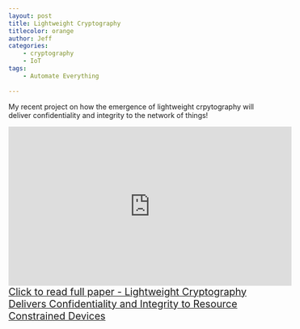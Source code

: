 ```yaml
---
layout: post
title: Lightweight Cryptography
titlecolor: orange
author: Jeff
categories:
    - cryptography
    - IoT
tags:
    - Automate Everything
    
---
```


My recent project on how the emergence of lightweight crpytography will deliver confidentiality and integrity to the network of things!

<!--more-->

<div class="drac-text-center">
  <iframe width="560" height="315" src="https://www.youtube.com/embed/Kp1ogr5iEYY" title="YouTube video player" frameborder="0" allow="accelerometer; autoplay; clipboard-write; encrypted-media; gyroscope; picture-in-picture" allowfullscreen></iframe>
</div>
<div class="drac-text-center">
     <a style="font-size: calc(10px + 1vw)" href="https://github.com/ursaMaj0r/cyber-research-projects/blob/main/LightweightCrypto/Lightweight%20Cryptography%20Delivers%20Confidentiality%20and%20Integrity%20to%20Resource%20Constrained%20Devices%20FINAL.pdf">Click to read full paper - Lightweight Cryptography Delivers Confidentiality and Integrity to Resource Constrained Devices</a>
</div>